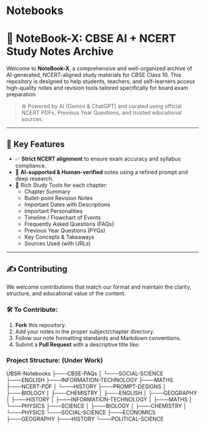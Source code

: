 # Notebooks

# 📘 NoteBook-X: CBSE AI + NCERT Study Notes Archive

Welcome to **NoteBook-X**, a comprehensive and well-organized archive of AI-generated, NCERT-aligned study materials for CBSE Class 10. This repository is designed to help students, teachers, and self-learners access high-quality notes and revision tools tailored specifically for board exam preparation.

> ⚙️ Powered by AI (Gemini & ChatGPT) and curated using official NCERT PDFs, Previous Year Questions, and trusted educational sources.

---

## 📌 Key Features

- ✅ **Strict NCERT alignment** to ensure exam accuracy and syllabus compliance.
- 🤖 **AI-supported & Human-verified** notes using a refined prompt and deep research.
- 🧠 Rich Study Tools for each chapter:
  - Chapter Summary
  - Bullet-point Revision Notes
  - Important Dates with Descriptions
  - Important Personalities
  - Timeline / Flowchart of Events
  - Frequently Asked Questions (FAQs)
  - Previous Year Questions (PYQs)
  - Key Concepts & Takeaways
  - Sources Used (with URLs)

---

## ✍️ Contributing

We welcome contributions that match our format and maintain the clarity, structure, and educational value of the content.

### 🛠️ To Contribute:

1. **Fork** this repository.
2. Add your notes in the proper subject/chapter directory.
3. Follow our note formatting standards and Markdown conventions.
4. Submit a **Pull Request** with a descriptive title like:


### Project Structure: (Under Work)
UBSR-Notebooks
├───CBSE-PAQs
│   └───SOCIAL-SCIENCE
├───ENGLISH
├───INFORMATION-TECHNOLOGY
├───MATHS
├───NCERT-PDF
│   └───HISTORY
├───PROMPT-DESIGNS
│   ├───BIOLOGY
│   ├───CHEMISTRY
│   ├───ENGLISH
│   ├───GEOGRAPHY
│   ├───HISTORY
│   ├───INFORMATION-TECHNOLOGY
│   ├───MATHS
│   └───PHYSICS
├───SCIENCE
│   ├───BIOLOGY
│   ├───CHEMISTRY
│   └───PHYSICS
└───SOCIAL-SCIENCE
    ├───ECONOMICS
    ├───GEOGRAPHY
    ├───HISTORY
    └───POLITICAL-SCIENCE